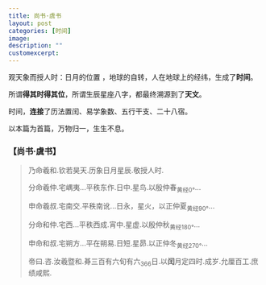 ```yaml
---
title: 尚书·虞书
layout: post
categories: [时间]
image: 
description: ""
customexcerpt: 
---
```


观天象而授人时：日月的位置 ，地球的自转，人在地球上的经纬，生成了**时间**。

所谓**得其时得其位**，所谓生辰星座八字，都最终溯源到了**天文**。

时间，**连接**了历法置闰、易学象数、五行干支、二十八宿。

以本篇为首篇，万物归一，生生不息。

### 【尚书·虞书】

> 乃命羲和.钦若昊天.历象日月星辰.敬授人时.
> 
> 分命羲仲.宅嵎夷...平秩东作.日中.星鸟.以殷仲春<sub>黄经0°</sub>... 
> 
> 申命羲叔.宅南交.平秩南讹...日永，星火，以正仲夏<sub>黄经90°</sub>...
> 
> 分命和仲.宅西...平秩西成.宵中.星虚.以殷仲秋<sub>黄经180°</sub>...
> 
> 申命和叔.宅朔方...平在朔易.日短.星昴.以正仲冬<sub>黄经270°</sub>...
> 
> 帝曰.咨.汝羲暨和.朞三百有六旬有六<sub>366</sub>日.以**闰**月定四时.成岁.允厘百工.庶绩咸熙.